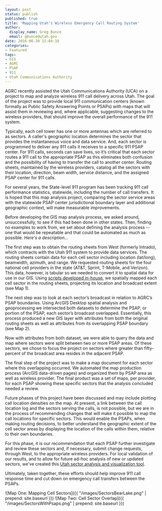 ```yaml
---
layout: post
status: publish
published: true
title: 'Mapping Utah’s Wireless Emergency Call Routing System'
author:
  display_name: Greg Bunce
  email: gbunce@utah.gov
date: 2016-06-30 15:04:18
categories:
- Featured
tags:
- GIS
- AGRC
- PSAP
- 911
- Utah Communications Authority
---
```


AGRC recently assisted the Utah Communications Authority (UCA) on a project to map and analyze wireless 911 call delivery across Utah. The goal of the project was to provide local 911 communication centers (known formally as Public Safety Answering Points or PSAPs) with maps that will assist them in reviewing and, where applicable, suggesting changes to the wireless providers, that should improve the overall performance of the 911 system.

Typically, each cell tower has one or more antennas which are referred to as sectors.  A caller's geographic location determines the sector that provides the instantaneous voice and data service. And, each sector is programmed to deliver any 911 calls it receives to a specific 911 PSAP center. For 911 calls, seconds can save lives, so it’s critical that each sector routes a 911 call to the appropriate PSAP as this eliminates both confusion and the possibility of having to transfer the call to another center. Routing sheets, maintained by the wireless providers, catalog all the sectors with their location, direction, beam width, service distance, and the assigned PSAP center for 911 calls.

For several years, the State-level 911 program has been tracking 911 call performance statistics, statewide, including the number of call transfers. It is hoped that this map analysis project, comparing the sector service areas with the statewide PSAP center jurisdictional boundary layer and additional geographic context, will make measurable improvements.

Before developing the GIS map analysis process, we asked around, unsuccessfully, to see if this had been done in other states. Then, finding no examples to work from, we set about defining the analysis process -- one that would be repeatable and that could be automated as much as possible. _Here's a description..._

The first step was to obtain the routing sheets from West (formerly Intrado), which contracts with the Utah 911 system to provide data services.  The routing sheets contain data for each cell sector including location (lat/long), beamwidth, azimuth, and range.  We requested routing sheets for the four national cell providers in the state (AT&T, Sprint, T-Mobile, and Verizon).  This data, however, is tabular so we needed to convert it to spatial data for use in our GIS.  Using [scripts developed in-house](https://github.com/agrc/tower-circle-sectors), we spatially mapped each cell sector in the routing sheets, projecting its location and broadcast extent (see Map 1).

The next step was to look at each sector’s broadcast in relation to AGRC’s PSAP boundaries.  Using ArcGIS Desktop spatial analysis and geoprocessing we intersected both datasets to determine the PSAP, or portion of the PSAP, each sector’s broadcast overlapped.  Essentially, this process produced a new GIS layer with attributes from both the original routing sheets as well as attributes from its overlapping PSAP boundary (see Map 2).

Now with attributes from both dataset, we were able to query the data and map where sectors were split between two or more PSAP areas. Of these sectors, we chose to focus the project on sectors where greater than fifty-percent of the broadcast area resides in the adjacent PSAP.

The final step of the project was to make a map document for each sector where this overlapping occurred.  We automated the map production process (ArcGIS data-driven pages) and organized them by PSAP area as well as wireless provider.  The final product was a set of maps, per provider, for each PSAP showing these specific sectors that the analysis concluded needed a review.

Future phases of this project have been discussed and may include plotting call location densities on the map.  At present, a link between the call location log and the sectors serving the calls, is not possible, but we are in the process of recommending changes that will make it possible to map the call locations for specific sectors.  This would enable the PSAPs, when making routing decisions, to better understand the geographic extent of the cell sector areas by displaying the location of the calls within them, relative to their own boundaries.

For this phase, it is our recommendation that each PSAP further investigate and review these sectors and, if necessary, submit change requests, through West, to the appropriate wireless providers. For local validation of our results, and to allow for future ad-hoc analysis of new or updated sectors, we've created this [Utah sector analysis and visualization tool](http://mapserv.utah.gov/celltowercoverage/). 

Ultimately, taken together, these efforts should help improve 911 call response time and cut down on emergency call transfers between the PSAPs.

![Map One: Mapping Cell Sectors]({{ "/images/SectorsBearLake.png" | prepend: site.baseurl }})
![Map Two: Cell Sector Overlap]({{ "/images/SectorsWithPsaps.png" | prepend: site.baseurl }})
